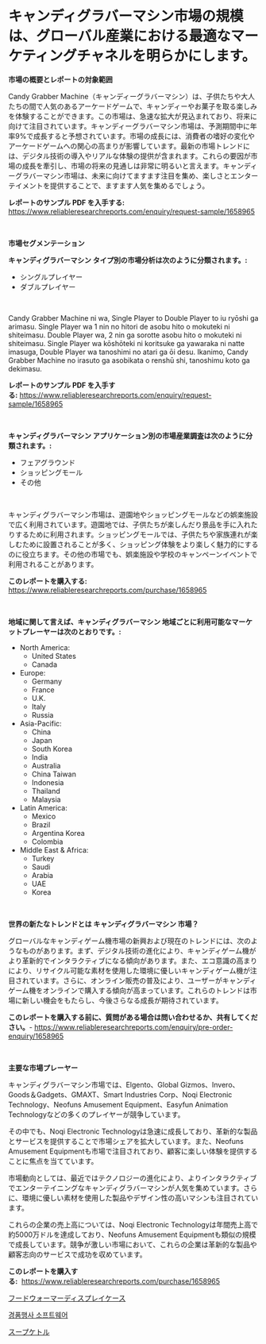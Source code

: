 <p><h1>キャンディグラバーマシン市場の規模は、グローバル産業における最適なマーケティングチャネルを明らかにします。</h1></p><p><strong>市場の概要とレポートの対象範囲</strong></p>
<p><p>Candy Grabber Machine（キャンディーグラバーマシン）は、子供たちや大人たちの間で人気のあるアーケードゲームで、キャンディーやお菓子を取る楽しみを体験することができます。この市場は、急速な拡大が見込まれており、将来に向けて注目されています。キャンディーグラバーマシン市場は、予測期間中に年率9%で成長すると予想されています。市場の成長には、消費者の嗜好の変化やアーケードゲームへの関心の高まりが影響しています。最新の市場トレンドには、デジタル技術の導入やリアルな体験の提供が含まれます。これらの要因が市場の成長を牽引し、市場の将来の見通しは非常に明るいと言えます。キャンディーグラバーマシン市場は、未来に向けてますます注目を集め、楽しさとエンターテイメントを提供することで、ますます人気を集めるでしょう。</p></p>
<p><strong>レポートのサンプル PDF を入手する:</strong> <a href="https://www.reliableresearchreports.com/enquiry/request-sample/1658965">https://www.reliableresearchreports.com/enquiry/request-sample/1658965</a></p>
<p>&nbsp;</p>
<p><strong>市場セグメンテーション</strong></p>
<p><strong>キャンディグラバーマシン タイプ別の市場分析は次のように分類されます。:</strong></p>
<p><ul><li>シングルプレイヤー</li><li>ダブルプレイヤー</li></ul></p>
<p>&nbsp;</p>
<p><p>Candy Grabber Machine ni wa, Single Player to Double Player to iu ryōshi ga arimasu. Single Player wa 1 nin no hitori de asobu hito o mokuteki ni shiteimasu. Double Player wa, 2 nin ga sorotte asobu hito o mokuteki ni shiteimasu. Single Player wa kōshōteki ni koritsuke ga yawaraka ni natte imasuga, Double Player wa tanoshimi no atari ga ōi desu. Ikanimo, Candy Grabber Machine no irasuto ga asobikata o renshū shi, tanoshimu koto ga dekimasu.</p></p>
<p><strong>レポートのサンプル PDF を入手する:</strong>&nbsp;<a href="https://www.reliableresearchreports.com/enquiry/request-sample/1658965">https://www.reliableresearchreports.com/enquiry/request-sample/1658965</a></p>
<p>&nbsp;</p>
<p><strong> キャンディグラバーマシン アプリケーション別の市場産業調査は次のように分類されます。:</strong></p>
<p><ul><li>フェアグラウンド</li><li>ショッピングモール</li><li>その他</li></ul></p>
<p>&nbsp;</p>
<p><p>キャンディグラバーマシン市場は、遊園地やショッピングモールなどの娯楽施設で広く利用されています。遊園地では、子供たちが楽しんだり景品を手に入れたりするために利用されます。ショッピングモールでは、子供たちや家族連れが楽しむために設置されることが多く、ショッピング体験をより楽しく魅力的にするのに役立ちます。その他の市場でも、娯楽施設や学校のキャンペーンイベントで利用されることがあります。</p></p>
<p><strong>このレポートを購入する:</strong>&nbsp; <a href="https://www.reliableresearchreports.com/purchase/1658965">https://www.reliableresearchreports.com/purchase/1658965</a></p>
<p>&nbsp;</p>
<p><strong>地域に関して言えば、キャンディグラバーマシン 地域ごとに利用可能なマーケットプレーヤーは次のとおりです。:</strong></p>
<p><ul>
    <li>
        North America:
        <ul>
            <li>United States</li>
            <li>Canada</li>
        </ul>
    </li>
    <li>
        Europe:
        <ul>
            <li>Germany</li>
            <li>France</li>
            <li>U.K.</li>
            <li>Italy</li>
            <li>Russia</li>
        </ul>
    </li>
    <li>
        Asia-Pacific:
        <ul>
            <li>China</li>
            <li>Japan</li>
            <li>South Korea</li>
            <li>India</li>
            <li>Australia</li>
            <li>China Taiwan</li>
            <li>Indonesia</li>
            <li>Thailand</li>
            <li>Malaysia</li>
        </ul>
    </li>
    <li>
        Latin America:
        <ul>
            <li>Mexico</li>
            <li>Brazil</li>
            <li>Argentina Korea</li>
            <li>Colombia</li>
        </ul>
    </li>
    <li>
        Middle East & Africa:
        <ul>
            <li>Turkey</li>
            <li>Saudi</li>
            <li>Arabia</li>
            <li>UAE</li>
            <li>Korea</li>
        </ul>
    </li>
    </ul></p>
<p>&nbsp;</p>
<p><strong>世界の新たなトレンドとは キャンディグラバーマシン 市場？</strong></p>
<p><p>グローバルなキャンディゲーム機市場の新興および現在のトレンドには、次のようなものがあります。まず、デジタル技術の進化により、キャンディゲーム機がより革新的でインタラクティブになる傾向があります。また、エコ意識の高まりにより、リサイクル可能な素材を使用した環境に優しいキャンディゲーム機が注目されています。さらに、オンライン販売の普及により、ユーザーがキャンディゲーム機をオンラインで購入する傾向が高まっています。これらのトレンドは市場に新しい機会をもたらし、今後さらなる成長が期待されています。</p></p>
<p><strong>このレポートを購入する前に、質問がある場合は問い合わせるか、共有してください。</strong>- <a href="https://www.reliableresearchreports.com/enquiry/pre-order-enquiry/1658965">https://www.reliableresearchreports.com/enquiry/pre-order-enquiry/1658965</a></p>
<p>&nbsp;</p>
<p><strong>主要な市場プレーヤー</strong></p>
<p><p>キャンディグラバーマシン市場では、Elgento、Global Gizmos、Invero、Goods＆Gadgets、GMAXT、Smart Industries Corp、Noqi Electronic Technology、Neofuns Amusement Equipment、Easyfun Animation Technologyなどの多くのプレイヤーが競争しています。</p><p>その中でも、Noqi Electronic Technologyは急速に成長しており、革新的な製品とサービスを提供することで市場シェアを拡大しています。また、Neofuns Amusement Equipmentも市場で注目されており、顧客に楽しい体験を提供することに焦点を当てています。</p><p>市場動向としては、最近ではテクノロジーの進化により、よりインタラクティブでエンターテイニングなキャンディグラバーマシンが人気を集めています。さらに、環境に優しい素材を使用した製品やデザイン性の高いマシンも注目されています。</p><p>これらの企業の売上高については、Noqi Electronic Technologyは年間売上高で約5000万ドルを達成しており、Neofuns Amusement Equipmentも類似の規模で成長しています。競争が激しい市場において、これらの企業は革新的な製品や顧客志向のサービスで成功を収めています。</p></p>
<p><strong>このレポートを購入する:</strong>&nbsp;&nbsp;<a href="https://www.reliableresearchreports.com/purchase/1658965">https://www.reliableresearchreports.com/purchase/1658965</a></p>
<p><p><a href="https://github.com/laurenreichert/Market-Research-Report-List-1/blob/main/869251412476.md">フードウォーマーディスプレイケース</a></p><p><a href="https://medium.com/@ukaszduda1/2024%EB%85%84%EB%B6%80%ED%84%B0-2031%EB%85%84%EA%B9%8C%EC%A7%80-%EC%98%88%EC%B8%A1%EB%90%9C-%EC%8A%A4%EC%9C%95%EC%8A%A4%ED%85%8C%EC%9D%B4%ED%81%AC-%EC%86%8C%ED%94%84%ED%8A%B8%EC%9B%A8%EC%96%B4-%EC%8B%9C%EC%9E%A5-%EB%8F%99%ED%96%A5-%EB%B0%8F-%EC%8B%9C%EC%9E%A5-%EB%B6%84%EC%84%9D-30087e2fc237">경품행사 소프트웨어</a></p><p><a href="https://github.com/RodHoppe07/Market-Research-Report-List-1/blob/main/945470412477.md">スープケトル</a></p></p>